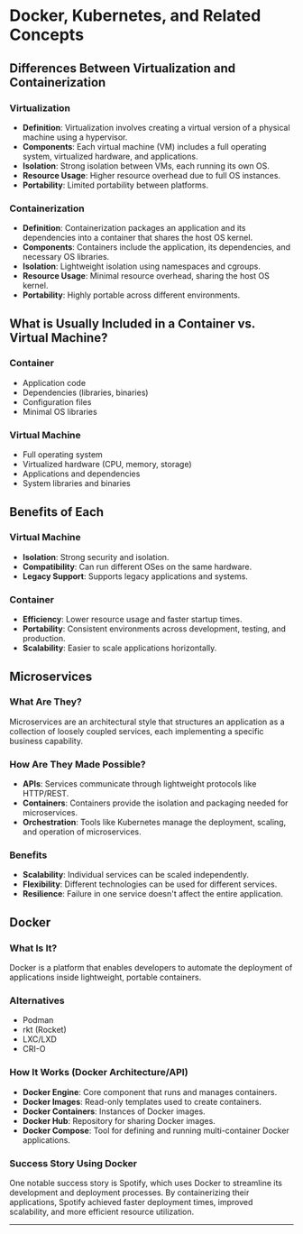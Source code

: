 # Docker, Kubernetes, and Related Concepts

## Differences Between Virtualization and Containerization

### Virtualization

- **Definition**: Virtualization involves creating a virtual version of a physical machine using a hypervisor.
- **Components**: Each virtual machine (VM) includes a full operating system, virtualized hardware, and applications.
- **Isolation**: Strong isolation between VMs, each running its own OS.
- **Resource Usage**: Higher resource overhead due to full OS instances.
- **Portability**: Limited portability between platforms.

### Containerization

- **Definition**: Containerization packages an application and its dependencies into a container that shares the host OS kernel.
- **Components**: Containers include the application, its dependencies, and necessary OS libraries.
- **Isolation**: Lightweight isolation using namespaces and cgroups.
- **Resource Usage**: Minimal resource overhead, sharing the host OS kernel.
- **Portability**: Highly portable across different environments.

## What is Usually Included in a Container vs. Virtual Machine?

### Container

- Application code
- Dependencies (libraries, binaries)
- Configuration files
- Minimal OS libraries

### Virtual Machine

- Full operating system
- Virtualized hardware (CPU, memory, storage)
- Applications and dependencies
- System libraries and binaries

## Benefits of Each

### Virtual Machine

- **Isolation**: Strong security and isolation.
- **Compatibility**: Can run different OSes on the same hardware.
- **Legacy Support**: Supports legacy applications and systems.

### Container

- **Efficiency**: Lower resource usage and faster startup times.
- **Portability**: Consistent environments across development, testing, and production.
- **Scalability**: Easier to scale applications horizontally.

## Microservices

### What Are They?

Microservices are an architectural style that structures an application as a collection of loosely coupled services, each implementing a specific business capability.

### How Are They Made Possible?

- **APIs**: Services communicate through lightweight protocols like HTTP/REST.
- **Containers**: Containers provide the isolation and packaging needed for microservices.
- **Orchestration**: Tools like Kubernetes manage the deployment, scaling, and operation of microservices.

### Benefits

- **Scalability**: Individual services can be scaled independently.
- **Flexibility**: Different technologies can be used for different services.
- **Resilience**: Failure in one service doesn't affect the entire application.

## Docker

### What Is It?

Docker is a platform that enables developers to automate the deployment of applications inside lightweight, portable containers.

### Alternatives

- Podman
- rkt (Rocket)
- LXC/LXD
- CRI-O

### How It Works (Docker Architecture/API)

- **Docker Engine**: Core component that runs and manages containers.
- **Docker Images**: Read-only templates used to create containers.
- **Docker Containers**: Instances of Docker images.
- **Docker Hub**: Repository for sharing Docker images.
- **Docker Compose**: Tool for defining and running multi-container Docker applications.

### Success Story Using Docker

One notable success story is Spotify, which uses Docker to streamline its development and deployment processes. By containerizing their applications, Spotify achieved faster deployment times, improved scalability, and more efficient resource utilization.

---

